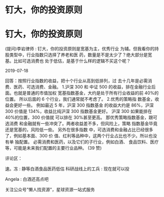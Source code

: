 # 钉大，你的投资原则

# 钉大，你的投资原则

(提问)李岩律师 : 钉大，你的投资原则是宽基为主，优秀行业 为辅。但我看你的持股类型中，行业指数只选择了养老和医 药，数量是不是太少了？绝大部分是宽基。比如可选消费也 处于低估，是基于什么样的逻辑不买这个呢？

2019-07-18

回答：按照行业指数的收益，把十个行业从高到低排列，过 去十几年是必需消费、医药、可选消费、金融。 1.沪深 300 和 中证 500 的收益，排在金融行业后面。也就是普通的市值加权 宽基指数基金，大约是处于所有行业收益的前 40%的位置。 所以后面的 6 个行业，我们通常就不考虑了。 2.优秀的策略指 数基金，收益会更好一些。 例如最近 5 年，沪深 300 指数基金 的收益大约是 86%，沪深 300 价值是 134%，收益比纯沪深 300 指数基金更好。 沪深 300 如果能排在 40%的位置，300 价值就 可以排在 30%甚至更高。 那优秀策略指数基金，跟可选消费 和金融就有一些冲突了。两者收益差不多，但风险上，策略 指数基金毕竟还是宽基的，风险低一些。 另外在很多指数 中，可选消费和金融占比已经很多了，例如基本面、300 价 值、红利等品种中，这两个行业占比也不少。所以也没有单 独配置。 必需消费和医药，以及它们的子行业，例如白酒、 食品饮料、医疗等，可能是未来我们配置的主要行业品种。 (39 赞)

评论区：

速。冻 : 静等白酒食品医药低估 科研战线上的工兵 : 现在就可以投

Angela : 白酒还高点吧

关注公众号"懒人找资源"，星球资源一站式服务
